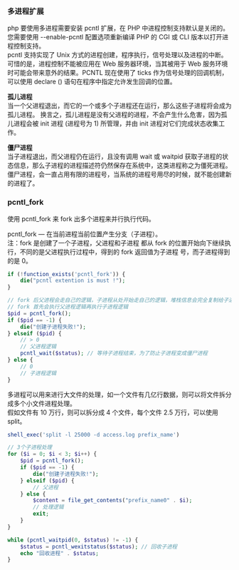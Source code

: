 
### 多进程扩展
php 要使用多进程需要安装 pcntl 扩展，在 PHP 中进程控制支持默认是关闭的。您需要使用 --enable-pcntl 配置选项重新编译 PHP 的 CGI 或 CLI 版本以打开进程控制支持。  
pcntl 支持实现了 Unix 方式的进程创建，程序执行，信号处理以及进程的中断。可惜的是，进程控制不能被应用在 Web 服务器环境，当其被用于 Web 服务环境时可能会带来意外的结果。PCNTL 现在使用了 ticks 作为信号处理的回调机制，可以使用 declare () 语句在程序中指定允许发生回调的位置。

**孤儿进程**  
当一个父进程退出，而它的一个或多个子进程还在运行，那么这些子进程将会成为孤儿进程。
换言之，孤儿进程是没有父进程的进程，不会产生什么危害，因为孤儿进程会被 init 进程 (进程号为 1) 所管理，并由 init 进程对它们完成状态收集工作。  

**僵尸进程**  
当子进程退出，而父进程仍在运行，且没有调用 wait 或 waitpid 获取子进程的状态信息，那么子进程的进程描述符仍然保存在系统中，这类进程称之为僵死进程。僵尸进程，会一直占用有限的进程号，当系统的进程号用尽的时候，就不能创建新的进程了。  

### pcntl_fork
使用 pcntl_fork 来 fork 出多个进程来并行执行代码。

pcntl_fork — 在当前进程当前位置产生分支（子进程）。  
注：fork 是创建了一个子进程，父进程和子进程 都从 fork 的位置开始向下继续执行，不同的是父进程执行过程中，得到的 fork 返回值为子进程 号，而子进程得到的是 0。  
```php
if (!function_exists('pcntl_fork')) {
    die("pcntl extention is must !");
}

// fork 后父进程会走自己的逻辑，子进程从处开始走自己的逻辑，堆栈信息会完全复制给子进程内存空间，父子进程相互独立
// fork 首先会执行父进程逻辑再执行子进程逻辑
$pid = pcntl_fork();
if ($pid == -1) {
    die("创建子进程失败!");
} elseif ($pid) { 
    // > 0
    // 父进程逻辑
    pcntl_wait($status); // 等待子进程结束，为了防止子进程变成僵尸进程
} else {
    // 0
    // 子进程逻辑
}
```

多进程可以用来进行大文件的处理，如一个文件有几亿行数据，则可以将文件拆分成多个小文件进程处理。  
假如文件有 10 万行，则可以拆分成 4 个文件，每个文件 2.5 万行，可以使用 split。  
```php
shell_exec('split -l 25000 -d access.log prefix_name')

// 3个子进程处理
for ($i = 0; $i < 3; $i++) {
    $pid = pcntl_fork();
    if ($pid == -1) {
        die("创建子进程失败!");
    } elseif ($pid) {
        // 父进程
    } else {
        $content = file_get_contents("prefix_name0" . $i);
        // 处理逻辑
        exit;
    }
}

while (pcntl_waitpid(0, $status) != -1) {
    $status = pcntl_wexitstatus($status); // 回收子进程
    echo "回收进程" . $status;
}
```
